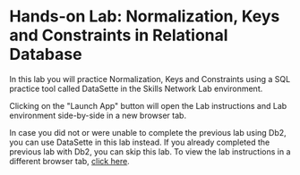 # Hands-on Lab: Normalization, Keys and Constraints in Relational Database

In this lab you will practice Normalization, Keys and Constraints using a SQL practice tool called DataSette in the Skills Network Lab environment. 

Clicking on the "Launch App" button will open the Lab instructions and Lab environment side-by-side in a new browser tab.  

In case you did not or were unable to complete the previous lab using Db2, you can use DataSette in this lab instead. If you already completed the previous lab with Db2, you can skip this lab.  To view the lab instructions in a different browser tab, [click here](https://cf-courses-data.s3.us.cloud-object-storage.appdomain.cloud/IBM-DB0110EN-SkillsNetwork/Datasetteoptionallabs/Week2/Hands_on_Lab_Normalization_Keys_and_Constraints_in_Relationa__Database_Datasette.md.html).  